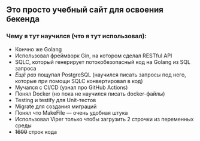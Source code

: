 ## Это просто учебный сайт для освоения бекенда

### Чему я тут научился (что я тут использовал):
- Кончно же Golang
- Использовал фреймворк Gin, на котором сделал RESTful API
- SQLC, который генерирует потокобезопасный код на Golang из SQL запроса
- _Ещё раз_ пощупал PostgreSQL (научился писать запросы под него, которые при помощи SQLC конвертировал в код)
- Мучался с CI/CD (узнал про GitHub Actions)
- Понял Docker (но пока не научился писать docker-файлы)
- Testing и testify для Unit-тестов
- Migrate для создания миграций
- Понял что MakeFile — очень удобная штука 
- Использовал Viper только чтобы загрузить 2 строчки из переменных среды
- ~~1600~~ строк кода